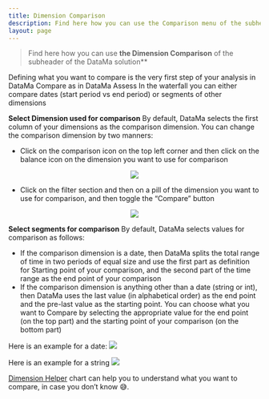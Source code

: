 ```yaml
---
title: Dimension Comparison
description: Find here how you can use the Comparison menu of the subheader of the DataMa Solutions
layout: page
---
```


> Find here how you can use **the Dimension Comparison** of the subheader of the DataMa solution**



Defining what you want to compare is the very first step of your analysis in DataMa Compare as in DataMa Assess
In the waterfall you can either compare dates (start period vs end period) or segments of other dimensions

**Select Dimension used for comparison**
By default, DataMa selects the first column of your dimensions as the comparison dimension. 
You can change the comparison dimension by two manners: 
- Click on the comparison icon on the top left corner and then click on the balance icon on the dimension you want to use for comparison
<center><img src="{{site.url}}/{{site.baseurl}}/core_app/new/interface/subheader/images/comparison.png"/></center>

- Click on the filter section and then on a pill of the dimension you want to use for comparison, and then toggle the “Compare” button 

<center><img src="{{site.url}}/{{site.baseurl}}/core_app/new/interface/subheader/images/comparison2.png"/></center>

**Select segments for comparison**
By default, DataMa selects values for comparison as follows: 
- If the comparison dimension is a date, then DataMa splits the total range of time in two periods of equal size and use the first part as definition for Starting point of your comparison, and the second part of the time range as the end point of your comparison
- If the comparison dimension is anything other than a date (string or int), then DataMa uses the last value (in alphabetical order) as the end point and the pre-last value as the starting point.
You can choose what you want to Compare by selecting the appropriate value for the end point (on the top part) and the starting point of your comparison (on the bottom part)

Here is an example for a date:
<left><img src="{{site.url}}/{{site.baseurl}}/core_app/new/interface/subheader/images/comparison_date.png"/></left>

Here is an example for a string
<left><img src="{{site.url}}/{{site.baseurl}}/core_app/new/interface/subheader/images/comparison_text.png"/></left>

[Dimension Helper]({{site.url}}/{{site.baseurl}}/core_app/new/compare/interface/subheader/dimension_helper) chart can help you to understand what you want to compare, in case you don’t know 😅.


